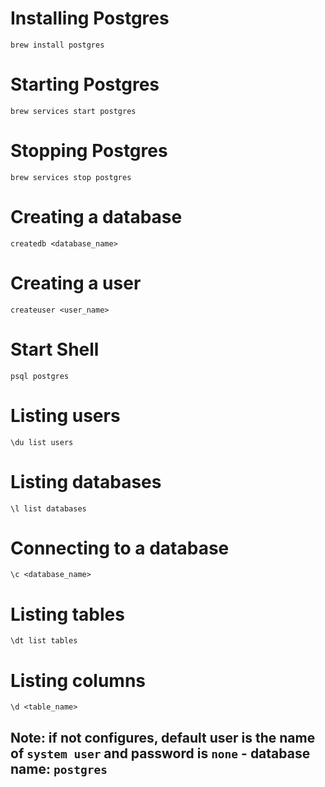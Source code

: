 # Installing Postgres
```
brew install postgres
```
# Starting Postgres
```
brew services start postgres
```
# Stopping Postgres
```
brew services stop postgres
```
# Creating a database
```
createdb <database_name>
```
# Creating a user
```
createuser <user_name>
```
# Start Shell
```
psql postgres
```
# Listing users
```
\du list users
```
# Listing databases
```
\l list databases
```
# Connecting to a database
```
\c <database_name>
```
# Listing tables
```
\dt list tables
```
# Listing columns
```
\d <table_name>
```
## Note: if not configures, default user is the name of `system user` and password is `none` - database name: `postgres`
